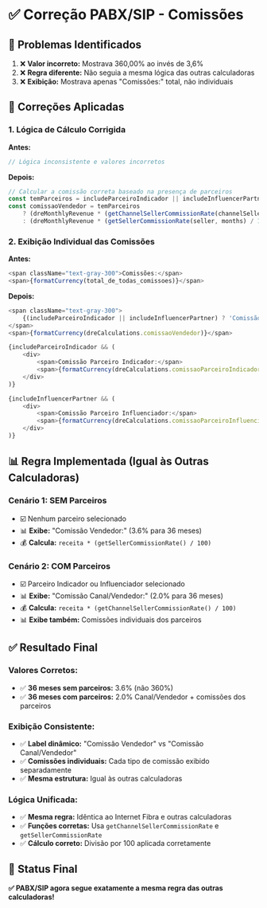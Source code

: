 # ✅ Correção PABX/SIP - Comissões

## 🎯 **Problemas Identificados**
1. ❌ **Valor incorreto:** Mostrava 360,00% ao invés de 3,6%
2. ❌ **Regra diferente:** Não seguia a mesma lógica das outras calculadoras
3. ❌ **Exibição:** Mostrava apenas "Comissões:" total, não individuais

## 🔧 **Correções Aplicadas**

### **1. Lógica de Cálculo Corrigida**
**Antes:**
```typescript
// Lógica inconsistente e valores incorretos
```

**Depois:**
```typescript
// Calcular a comissão correta baseado na presença de parceiros
const temParceiros = includeParceiroIndicador || includeInfluencerPartner;
const comissaoVendedor = temParceiros 
    ? (dreMonthlyRevenue * (getChannelSellerCommissionRate(channelSeller, months) / 100)) // Canal/Vendedor quando há parceiros
    : (dreMonthlyRevenue * (getSellerCommissionRate(seller, months) / 100)); // Vendedor quando não há parceiros
```

### **2. Exibição Individual das Comissões**
**Antes:**
```typescript
<span className="text-gray-300">Comissões:</span>
<span>{formatCurrency(total_de_todas_comissoes)}</span>
```

**Depois:**
```typescript
<span className="text-gray-300">
    {(includeParceiroIndicador || includeInfluencerPartner) ? 'Comissão Canal/Vendedor:' : 'Comissão Vendedor:'}
</span>
<span>{formatCurrency(dreCalculations.comissaoVendedor)}</span>

{includeParceiroIndicador && (
    <div>
        <span>Comissão Parceiro Indicador:</span>
        <span>{formatCurrency(dreCalculations.comissaoParceiroIndicador)}</span>
    </div>
)}

{includeInfluencerPartner && (
    <div>
        <span>Comissão Parceiro Influenciador:</span>
        <span>{formatCurrency(dreCalculations.comissaoParceiroInfluenciador)}</span>
    </div>
)}
```

## 📊 **Regra Implementada (Igual às Outras Calculadoras)**

### **Cenário 1: SEM Parceiros**
- ☑️ Nenhum parceiro selecionado
- 📊 **Exibe:** "Comissão Vendedor:" (3.6% para 36 meses)
- 💰 **Calcula:** `receita * (getSellerCommissionRate() / 100)`

### **Cenário 2: COM Parceiros**
- ☑️ Parceiro Indicador ou Influenciador selecionado
- 📊 **Exibe:** "Comissão Canal/Vendedor:" (2.0% para 36 meses)
- 💰 **Calcula:** `receita * (getChannelSellerCommissionRate() / 100)`
- 📊 **Exibe também:** Comissões individuais dos parceiros

## ✅ **Resultado Final**

### **Valores Corretos:**
- ✅ **36 meses sem parceiros:** 3.6% (não 360%)
- ✅ **36 meses com parceiros:** 2.0% Canal/Vendedor + comissões dos parceiros

### **Exibição Consistente:**
- ✅ **Label dinâmico:** "Comissão Vendedor" vs "Comissão Canal/Vendedor"
- ✅ **Comissões individuais:** Cada tipo de comissão exibido separadamente
- ✅ **Mesma estrutura:** Igual às outras calculadoras

### **Lógica Unificada:**
- ✅ **Mesma regra:** Idêntica ao Internet Fibra e outras calculadoras
- ✅ **Funções corretas:** Usa `getChannelSellerCommissionRate` e `getSellerCommissionRate`
- ✅ **Cálculo correto:** Divisão por 100 aplicada corretamente

## 🎯 **Status Final**
**✅ PABX/SIP agora segue exatamente a mesma regra das outras calculadoras!**